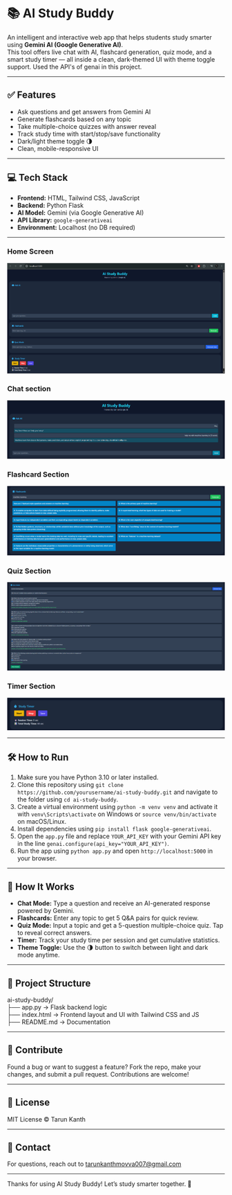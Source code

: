 # 📚 AI Study Buddy

An intelligent and interactive web app that helps students study smarter using **Gemini AI (Google Generative AI)**.  
This tool offers live chat with AI, flashcard generation, quiz mode, and a smart study timer — all inside a clean, dark-themed UI with theme toggle support.
Used the API's of genai in this project.

---

## ✅ Features

- Ask questions and get answers from Gemini AI
- Generate flashcards based on any topic
- Take multiple-choice quizzes with answer reveal
- Track study time with start/stop/save functionality
- Dark/light theme toggle 🌗
- Clean, mobile-responsive UI

---

## 💻 Tech Stack

- **Frontend:** HTML, Tailwind CSS, JavaScript  
- **Backend:** Python Flask  
- **AI Model:** Gemini (via Google Generative AI)  
- **API Library:** `google-generativeai`  
- **Environment:** Localhost (no DB required)  

---

### Home Screen
![Screenshot 2025-06-20 152555](https://github.com/TarunKanth007/AI-Study-Buddy/blob/main/images1/Screenshot%202025-06-20%20152555.png)

### Chat section
![Screenshot 2025-06-20 152717](https://github.com/TarunKanth007/AI-Study-Buddy/blob/main/images1/Screenshot%202025-06-20%20152717.png)

### Flashcard Section
![Screenshot 2025-06-20 152644](https://github.com/TarunKanth007/AI-Study-Buddy/blob/main/images1/Screenshot%202025-06-20%20152644.png)

### Quiz Section
![Screenshot 2025-06-20 152805](https://github.com/TarunKanth007/AI-Study-Buddy/blob/main/images1/Screenshot%202025-06-20%20152805.png)

### Timer Section
![Screenshot 2025-06-20 152820](https://github.com/TarunKanth007/AI-Study-Buddy/blob/main/images1/Screenshot%202025-06-20%20152820.png)

---

## 🛠️ How to Run

1. Make sure you have Python 3.10 or later installed.  
2. Clone this repository using `git clone https://github.com/yourusername/ai-study-buddy.git` and navigate to the folder using `cd ai-study-buddy`.  
3. Create a virtual environment using `python -m venv venv` and activate it with `venv\Scripts\activate` on Windows or `source venv/bin/activate` on macOS/Linux.  
4. Install dependencies using `pip install flask google-generativeai`.  
5. Open the `app.py` file and replace `YOUR_API_KEY` with your Gemini API key in the line `genai.configure(api_key="YOUR_API_KEY")`.  
6. Run the app using `python app.py` and open `http://localhost:5000` in your browser.  

---

## 🧠 How It Works

- **Chat Mode:** Type a question and receive an AI-generated response powered by Gemini.  
- **Flashcards:** Enter any topic to get 5 Q&A pairs for quick review.  
- **Quiz Mode:** Input a topic and get a 5-question multiple-choice quiz. Tap to reveal correct answers.  
- **Timer:** Track your study time per session and get cumulative statistics.  
- **Theme Toggle:** Use the 🌗 button to switch between light and dark mode anytime.  

---

## 📁 Project Structure

ai-study-buddy/  
├── app.py           → Flask backend logic  
├── index.html       → Frontend layout and UI with Tailwind CSS and JS  
├── README.md        → Documentation  

---

## 🙌 Contribute

Found a bug or want to suggest a feature? Fork the repo, make your changes, and submit a pull request. Contributions are welcome!

---

## 📜 License

MIT License © Tarun Kanth

---

## 📧 Contact

For questions, reach out to [tarunkanthmovva007@gmail.com](mailto:tarunkanthmovva007@gmail.com)

---

Thanks for using AI Study Buddy! Let’s study smarter together. 🚀
